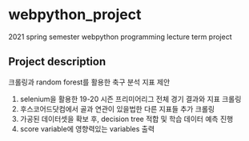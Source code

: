 # webpython_project
2021 spring semester webpython programming lecture term project

## Project description
크롤링과 random forest를 활용한 축구 분석 지표 제안
1. selenium을 활용한 19-20 시즌 프리미어리그 전체 경기 결과와 지표 크롤링
2. 후스코어드닷컴에서 골과 연관이 있을법한 다른 지표들 추가 크롤링
3. 가공된 데이터셋을 확보 후, decision tree 적합 및 학습 데이터 예측 진행
4. score variable에 영향력있는 variables 출력
